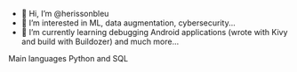 - 👋 Hi, I’m @herissonbleu
- 👀 I’m interested in ML, data augmentation, cybersecurity...
- 🌱 I’m currently learning debugging Android applications (wrote with Kivy and build with Buildozer) and much more...

Main languages Python and SQL

<!---
herissonbleu/herissonbleu is a ✨ special ✨ repository because its `README.md` (this file) appears on your GitHub profile.
You can click the Preview link to take a look at your changes.
--->
